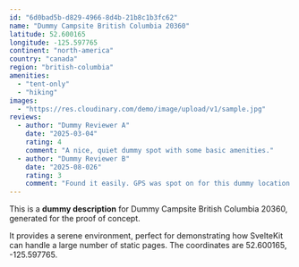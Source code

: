 ```yaml
---
id: "6d0bad5b-d829-4966-8d4b-21b8c1b3fc62"
name: "Dummy Campsite British Columbia 20360"
latitude: 52.600165
longitude: -125.597765
continent: "north-america"
country: "canada"
region: "british-columbia"
amenities:
  - "tent-only"
  - "hiking"
images:
  - "https://res.cloudinary.com/demo/image/upload/v1/sample.jpg"
reviews:
  - author: "Dummy Reviewer A"
    date: "2025-03-04"
    rating: 4
    comment: "A nice, quiet dummy spot with some basic amenities."
  - author: "Dummy Reviewer B"
    date: "2025-08-026"
    rating: 3
    comment: "Found it easily. GPS was spot on for this dummy location."
---
```


This is a **dummy description** for Dummy Campsite British Columbia 20360, generated for the proof of concept.

It provides a serene environment, perfect for demonstrating how SvelteKit can handle a large number of static pages. The coordinates are 52.600165, -125.597765.
